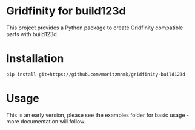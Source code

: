 # Gridfinity for build123d

This project provides a Python package to create Gridfinity compatible parts with build123d.

# Installation

```shell
pip install git+https://github.com/moritzmhmk/gridfinity-build123d
```
# Usage

This is an early version, please see the examples folder for basic usage - more documentation will follow.
